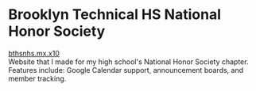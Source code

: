 # Brooklyn Technical HS National Honor Society

<a href="bthsnhs.mx.x10">bthsnhs.mx.x10</a><br/>
Website that I made for my high school's National Honor Society chapter. <br/>
Features include: Google Calendar support, announcement boards, and member tracking.

